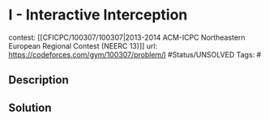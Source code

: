 # I - Interactive Interception

contest: [[CFICPC/100307/100307|2013-2014 ACM-ICPC Northeastern European Regional Contest (NEERC 13)]]
url: https://codeforces.com/gym/100307/problem/I
#Status/UNSOLVED
Tags: #

## Description

## Solution

